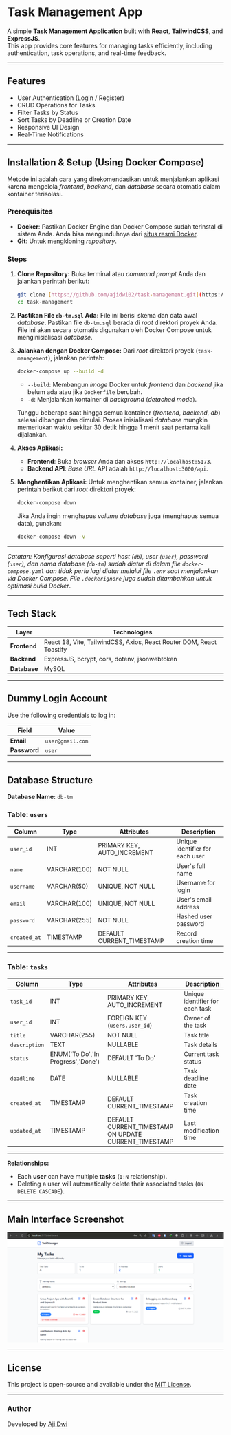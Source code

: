 # Task Management App

A simple **Task Management Application** built with **React**, **TailwindCSS**, and **ExpressJS**.  
This app provides core features for managing tasks efficiently, including authentication, task operations, and real-time feedback.

---

## Features

- User Authentication (Login / Register)
- CRUD Operations for Tasks
- Filter Tasks by Status
- Sort Tasks by Deadline or Creation Date
- Responsive UI Design
- Real-Time Notifications

---

## Installation & Setup (Using Docker Compose)

Metode ini adalah cara yang direkomendasikan untuk menjalankan aplikasi karena mengelola _frontend_, _backend_, dan _database_ secara otomatis dalam kontainer terisolasi.

### Prerequisites

- **Docker**: Pastikan Docker Engine dan Docker Compose sudah terinstal di sistem Anda. Anda bisa mengunduhnya dari [situs resmi Docker](https://www.docker.com/products/docker-desktop/).
- **Git**: Untuk mengkloning _repository_.

### Steps

1.  **Clone Repository:**
    Buka terminal atau _command prompt_ Anda dan jalankan perintah berikut:

    ```bash
    git clone [https://github.com/ajidwi02/task-management.git](https://github.com/ajidwi02/task-management.git)
    cd task-management
    ```

2.  **Pastikan File `db-tm.sql` Ada:**
    File ini berisi skema dan data awal _database_. Pastikan file `db-tm.sql` berada di _root_ direktori proyek Anda. File ini akan secara otomatis digunakan oleh Docker Compose untuk menginisialisasi _database_.

3.  **Jalankan dengan Docker Compose:**
    Dari _root_ direktori proyek (`task-management`), jalankan perintah:

    ```bash
    docker-compose up --build -d
    ```

    - `--build`: Membangun _image_ Docker untuk _frontend_ dan _backend_ jika belum ada atau jika `Dockerfile` berubah.
    - `-d`: Menjalankan kontainer di _background_ (_detached mode_).

    Tunggu beberapa saat hingga semua kontainer (_frontend_, _backend_, _db_) selesai dibangun dan dimulai. Proses inisialisasi _database_ mungkin memerlukan waktu sekitar 30 detik hingga 1 menit saat pertama kali dijalankan.

4.  **Akses Aplikasi:**

    - **Frontend**: Buka _browser_ Anda dan akses `http://localhost:5173`.
    - **Backend API**: _Base URL_ API adalah `http://localhost:3000/api`.

5.  **Menghentikan Aplikasi:**
    Untuk menghentikan semua kontainer, jalankan perintah berikut dari _root_ direktori proyek:
    ```bash
    docker-compose down
    ```
    Jika Anda ingin menghapus _volume database_ juga (menghapus semua data), gunakan:
    ```bash
    docker-compose down -v
    ```

---

_Catatan: Konfigurasi database seperti host (`db`), user (`user`), password (`user`), dan nama database (`db-tm`) sudah diatur di dalam file `docker-compose.yaml` dan tidak perlu lagi diatur melalui file `.env` saat menjalankan via Docker Compose_. _File `.dockerignore` juga sudah ditambahkan untuk optimasi build Docker_.

---

## Tech Stack

| Layer        | Technologies                                                         |
| ------------ | -------------------------------------------------------------------- |
| **Frontend** | React 18, Vite, TailwindCSS, Axios, React Router DOM, React Toastify |
| **Backend**  | ExpressJS, bcrypt, cors, dotenv, jsonwebtoken                        |
| **Database** | MySQL                                                                |

---

## Dummy Login Account

Use the following credentials to log in:

| Field        | Value            |
| ------------ | ---------------- |
| **Email**    | `user@gmail.com` |
| **Password** | `user`           |

---

## Database Structure

**Database Name:** `db-tm`

### Table: `users`

| Column       | Type         | Attributes                  | Description                     |
| ------------ | ------------ | --------------------------- | ------------------------------- |
| `user_id`    | INT          | PRIMARY KEY, AUTO_INCREMENT | Unique identifier for each user |
| `name`       | VARCHAR(100) | NOT NULL                    | User's full name                |
| `username`   | VARCHAR(50)  | UNIQUE, NOT NULL            | Username for login              |
| `email`      | VARCHAR(100) | UNIQUE, NOT NULL            | User's email address            |
| `password`   | VARCHAR(255) | NOT NULL                    | Hashed user password            |
| `created_at` | TIMESTAMP    | DEFAULT CURRENT_TIMESTAMP   | Record creation time            |

---

### Table: `tasks`

| Column        | Type                               | Attributes                                            | Description                     |
| ------------- | ---------------------------------- | ----------------------------------------------------- | ------------------------------- |
| `task_id`     | INT                                | PRIMARY KEY, AUTO_INCREMENT                           | Unique identifier for each task |
| `user_id`     | INT                                | FOREIGN KEY (`users.user_id`)                         | Owner of the task               |
| `title`       | VARCHAR(255)                       | NOT NULL                                              | Task title                      |
| `description` | TEXT                               | NULLABLE                                              | Task details                    |
| `status`      | ENUM('To Do','In Progress','Done') | DEFAULT 'To Do'                                       | Current task status             |
| `deadline`    | DATE                               | NULLABLE                                              | Task deadline date              |
| `created_at`  | TIMESTAMP                          | DEFAULT CURRENT_TIMESTAMP                             | Task creation time              |
| `updated_at`  | TIMESTAMP                          | DEFAULT CURRENT_TIMESTAMP ON UPDATE CURRENT_TIMESTAMP | Last modification time          |

---

**Relationships:**

- Each **user** can have multiple **tasks** (`1:N` relationship).
- Deleting a user will automatically delete their associated tasks (`ON DELETE CASCADE`).

---

## Main Interface Screenshot

![Main Dashboard Screenshot](./screenshots/dashboard.png)

---

## License

This project is open-source and available under the [MIT License](LICENSE).

---

### Author

Developed by [Aji Dwi](https://github.com/ajidwi02)
